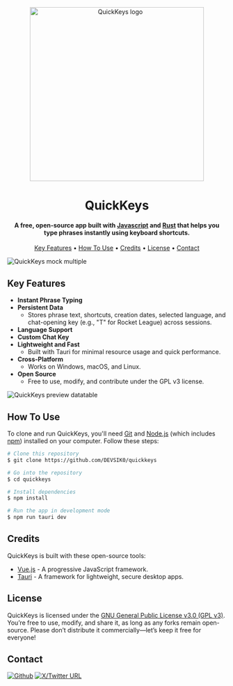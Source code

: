 <div align="center">
  <img src="https://github.com/Robbna/QuickKeys/blob/master/documentation/img/qk.svg" alt="QuickKeys logo" width="400px" />
  <h1>QuickKeys</h1>
  <h4>A free, open-source app built with <a href="https://developer.mozilla.org/" target="_blank"> Javascript</a>  and <a href="https://www.rust-lang.org/" target="_blank"> Rust</a> that helps you <br/> type phrases instantly using keyboard shortcuts.</h4>
  <p align="center">
    <a href="#key-features">Key Features</a> •
    <a href="#how-to-use">How To Use</a> •
    <a href="#credits">Credits</a> •
    <a href="#license">License</a> •
    <a href="#contact">Contact</a>
  </p>
</div>
<img src="https://github.com/Robbna/QuickKeys/blob/master/documentation/img/mockups/mock_4.png" alt="QuickKeys mock multiple"/>
<!--Save your phrases, assign them to keys, and press the shortcut to write them fast in game chats—like CSGO or Rocket League.
All your phrases and preferences are saved so you can pick up right where you left off.-->

## Key Features

* **Instant Phrase Typing**  
* **Persistent Data**  
  - Stores phrase text, shortcuts, creation dates, selected language, and chat-opening key (e.g., "T" for Rocket League) across sessions.
* **Language Support**  
* **Custom Chat Key**  
* **Lightweight and Fast**  
  - Built with Tauri for minimal resource usage and quick performance.
* **Cross-Platform**  
  - Works on Windows, macOS, and Linux.
* **Open Source**  
  - Free to use, modify, and contribute under the GPL v3 license.

![QuickKeys preview datatable](https://github.com/Robbna/QuickKeys/blob/master/documentation/img/mockups/mock_3.png) 

## How To Use

To clone and run QuickKeys, you'll need [Git](https://git-scm.com) and [Node.js](https://nodejs.org/en/download/) (which includes [npm](http://npmjs.com)) installed on your computer. Follow these steps:
```bash
# Clone this repository
$ git clone https://github.com/DEVSIK0/quickkeys

# Go into the repository
$ cd quickkeys

# Install dependencies
$ npm install

# Run the app in development mode
$ npm run tauri dev
```

## Credits

QuickKeys is built with these open-source tools:

- [Vue.js](https://vuejs.org/) - A progressive JavaScript framework.
- [Tauri](https://tauri.app/) - A framework for lightweight, secure desktop apps.

## License

QuickKeys is licensed under the [GNU General Public License v3.0 (GPL v3)](https://www.gnu.org/licenses/gpl-3.0.en.html). You’re free to use, modify, and share it, as long as any forks remain open-source. Please don’t distribute it commercially—let’s keep it free for everyone!


## Contact
[![Github](https://img.shields.io/badge/robbna-white?logo=github&logoColor=black)](https://github.com/robbna)
[![X/Twitter URL](https://img.shields.io/twitter/url?url=https%3A%2F%2Fx.com%2FDEVSIK0&label=DEVSIK0)](https://x.com/DEVSIK0)

